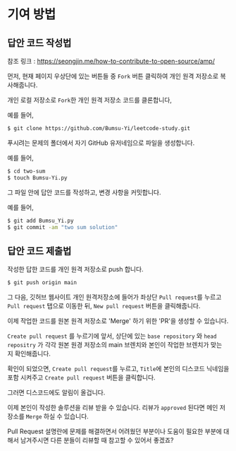 # 기여 방법

## 답안 코드 작성법

참조 링크 :
https://seongjin.me/how-to-contribute-to-open-source/amp/

먼저, 현재 페이지 우상단에 있는 버튼들 중 `Fork` 버튼 클릭하여 개인 원격 저장소로 복사해줍니다.

개인 로컬 저장소로 `Fork`한 개인 원격 저장소 코드를 클론합니다,

예를 들어,

```sh
$ git clone https://github.com/Bumsu-Yi/leetcode-study.git
```

푸시려는 문제의 폴더에서 자기 GitHub 유저네임으로 파일을 생성합니다.

예를 들어,

```sh
$ cd two-sum
$ touch Bumsu-Yi.py
```

그 파일 안에 답안 코드를 작성하고, 변경 사항을 커밋합니다.

예를 들어,

```sh
$ git add Bumsu_Yi.py
$ git commit -am "two sum solution"
```

## 답안 코드 제출법

작성한 답한 코드를 개인 원격 저장소로 push 합니다.

```sh
$ git push origin main
```

그 다음, 깃허브 웹사이트 개인 원격저장소에 들어가 좌상단 `Pull request`를 누르고 `Pull request` 탭으로 이동한 뒤, `New pull request` 버튼을 클릭해줍니다.

이제 작업한 코드를 원본 원격 저장소로 'Merge' 하기 위한 'PR'을 생성할 수 있습니다.

`Create pull request` 를 누르기에 앞서, 상단에 있는 `base repository` 와 `head repositry` 가 각각 원본 원경 저장소의 main 브렌치와 본인이 작업한 브렌치가 맞는 지 확인해줍니다.

확인이 되었으면, `Create pull request`를 누르고, `Title`에 본인의 디스코드 닉네임을 포함 시켜주고 `Create pull request` 버튼을 클릭합니다.

그러면 디스코드에도 알림이 올겁니다.

이제 본인이 작성한 솔루션을 리뷰 받을 수 있습니다. 리뷰가 `approved` 된다면 메인 저장소를 `Merge` 하실 수 있습니다.

Pull Request 설명란에 문제를 해결하면서 어려웠던 부분이나 도움이 필요한 부분에 대해서 남겨주시면 다른 분들이 리뷰할 때 참고할 수 있어서 좋겠죠?
